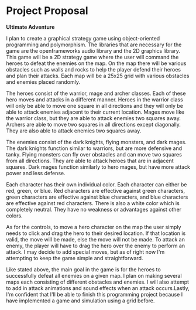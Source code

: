 # Project Proposal
**Ultimate Adventure**

I plan to create a graphical strategy game using object-oriented programming and polymorphism. The libraries that are necessary for the game are the openframeworks audio library and the 2D graphics library. This game will be a 2D strategy game where the user will command the heroes to defeat the enemies on the map. On the map there will be various obstacles such as walls and rocks to help the player defend their heroes and plan their attacks. Each map will be a 25x25 grid with various obstacles and enemies placed randomly.

The heroes consist of the warrior, mage and archer classes. Each of these hero moves and attacks in a different manner. Heroes in the warrior class will only be able to move one square in all directions and they will only be able to attack enemies adjacent to their current location. Mages move like the warrior class, but they are able to attack enemies two squares away. Archers are able to move two squares in all directions except diagonally. They are also able to attack enemies two squares away.

The enemies consist of the dark knights, flying monsters, and dark mages. The dark knights function similar to warriors, but are more defensive and tanky. Flying monsters can fly over obstacles and can move two squares  from all directions. They are able to attack heroes that are in adjacent squares. Dark mages function similarly to hero mages, but have more attack power and less defense.

Each character has their own individual color. Each character can either be red, green, or blue. Red characters are effective against green characters, green characters are effective against blue characters, and blue characters are effective against red characters. There is also a white color which is completely neutral. They have no weakness or advantages against other colors.

As for the controls, to move a hero character on the map the user simply needs to click and drag the hero to their desired location. If that location is valid, the move will be made, else the move will not be made. To attack an enemy, the player will have to drag the hero over the enemy to perform an attack. I may decide to add special moves, but as of right now I'm attempting to keep the game simple and straightforward.

Like stated above, the main goal in the game is for the heroes to successfully defeat all enemies on a given map. I plan on making several maps each consisting of different obstacles and enemies. I will also attempt to add in attack animations and sound effects when an attack occurs.Lastly, I'm confident that I'll be able to finish this programming project because I have implemented a game and simulation using a grid before.
